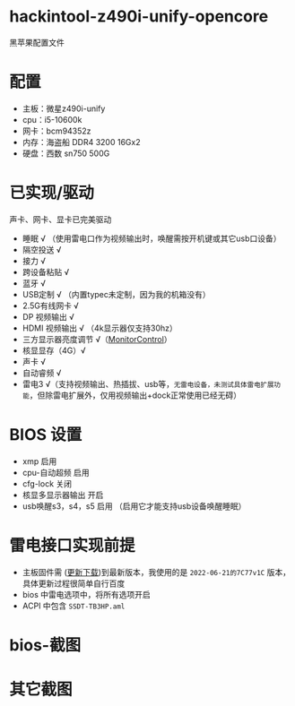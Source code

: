 # hackintool-z490i-unify-opencore
黑苹果配置文件

# 配置
 - 主板：微星z490i-unify
 - cpu：i5-10600k
 - 网卡：bcm94352z
 - 内存：海盗船 DDR4 3200 16Gx2
 - 硬盘：西数 sn750 500G

# 已实现/驱动
声卡、网卡、显卡已完美驱动
 - 睡眠 √ （使用雷电口作为视频输出时，唤醒需按开机键或其它usb口设备）
 - 隔空投送 √
 - 接力 √
 - 跨设备粘贴 √
 - 蓝牙 √
 - USB定制 √ （内置typec未定制，因为我的机箱没有）
 - 2.5G有线网卡 √
 - DP 视频输出 √
 - HDMI 视频输出 √ （4k显示器仅支持30hz）
 - 三方显示器亮度调节 √（[MonitorControl](https://github.com/MonitorControl/MonitorControl/releases/)）
 - 核显显存（4G）√
 - 声卡 √
 - 自动睿频 √
 - 雷电3 √（支持视频输出、热插拔、usb等，`无雷电设备，未测试具体雷电扩展功能`，但除雷电扩展外，仅用视频输出+dock正常使用已经无碍）

# BIOS 设置
 - xmp 启用
 - cpu-自动超频 启用
 - cfg-lock 关闭
 - 核显多显示器输出 开启
 - usb唤醒s3，s4，s5 启用 （启用它才能支持usb设备唤醒睡眠）

# 雷电接口实现前提
 - 主板固件需 ([更新下载](https://cn.msi.com/Motherboard/MEG-Z490I-UNIFY/support))到最新版本，我使用的是 `2022-06-21的7C77v1C` 版本，具体更新过程很简单自行百度
 - bios 中雷电选项中，将所有选项开启
 - ACPI 中包含 `SSDT-TB3HP.aml`

# bios-截图

# 其它截图
